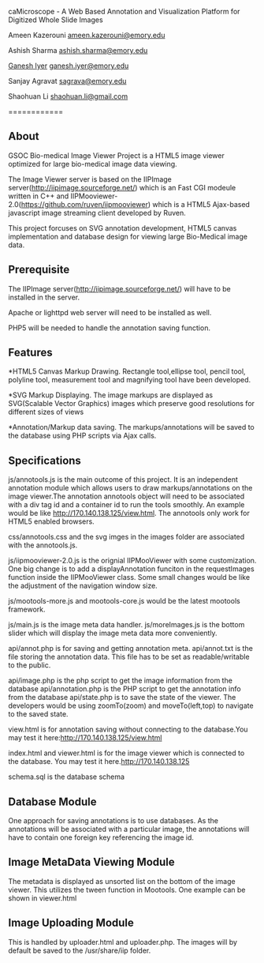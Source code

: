 caMicroscope - A Web Based Annotation and Visualization Platform for Digitized Whole Slide Images

Ameen Kazerouni <ameen.kazerouni@emory.edu>

Ashish Sharma <ashish.sharma@emory.edu>

[Ganesh Iyer](http://ganeshiyer.net) <ganesh.iyer@emory.edu>

Sanjay Agravat <sagrava@emory.edu>

Shaohuan Li <shaohuan.li@gmail.com> 

============

About
-------
GSOC Bio-medical Image Viewer Project is a HTML5 image viewer optimized for large bio-medical image data viewing. 

The Image Viewer server is based on the IIPImage server(http://iipimage.sourceforge.net/) which is an Fast CGI modeule written in C++ and IIPMooviewer-2.0(https://github.com/ruven/iipmooviewer) which is a HTML5 Ajax-based javascript image streaming client developed by Ruven.

This project forcuses on SVG annotation development, HTML5 canvas implementation and database design for viewing large Bio-Medical image data.

Prerequisite
--------
The IIPImage server(http://iipimage.sourceforge.net/) will have to be installed in the server. 

Apache or lighttpd web server will need to be installed as well.

PHP5 will be needed to handle the annotation saving function.

Features
--------

*HTML5 Canvas Markup Drawing. Rectangle tool,ellipse tool, pencil tool, polyline tool, measurement tool and magnifying tool have been developed.

*SVG Markup Displaying. The image markups are displayed as SVG(Scalable Vector Graphics) images which preserve good resolutions for different sizes of views

*Annotation/Markup data saving. The markups/annotations will be saved to the database using PHP scripts via Ajax calls.

Specifications
--------------

js/annotools.js is the main outcome of this project. It is an independent annotation module which allows users to draw markups/annotations on the image viewer.The annotation annotools object will need to be associated with a div tag id and a container id to run the tools smoothly. 
An example would be like http://170.140.138.125/view.html. The annotools only work for HTML5 enabled browsers. 

css/annotools.css and the svg imges in the images folder are associated with the annotools.js.

js/iipmooviewer-2.0.js is the orignial IIPMooViewer with some customization. One big change is to add a displayAnnotation funciton in the requestImages function inside the IIPMooViewer class. Some small changes would be like the adjustment of the navigation window size.

js/mootools-more.js and mootools-core.js would be the latest mootools framework.

js/main.js is the image meta data handler. js/moreImages.js is the bottom slider which will display the image meta data more conveniently.

api/annot.php is for saving and getting annotation meta.
api/annot.txt is the file storing the annotation data. This file has to be set as readable/writable to the public.

api/image.php is the php script to get the image information from the database
api/annotation.php is the PHP script to get the annotation info from the database
api/state.php is to save the state of the viewer. The developers would be using zoomTo(zoom) and moveTo(left,top) to navigate to the saved state.

view.html is for annotation saving without connecting to the database.You may test it here:http://170.140.138.125/view.html

index.html and viewer.html is for the image viewer which is connected to the database. You may test it here.http://170.140.138.125

schema.sql is the database schema

Database Module
---------------

One approach for saving annotations is to use databases. As the annotations will be associated with a particular image, the annotations will have to contain one foreign key referencing the image id.


Image MetaData Viewing Module
-----------------------------

The metadata is displayed as unsorted list on the bottom of the image viewer. This utilizes the tween function in Mootools. One example can be shown in viewer.html

Image Uploading Module
-----------------------------
This is handled by uploader.html and uploader.php. The images will by default be saved to the /usr/share/iip folder.

